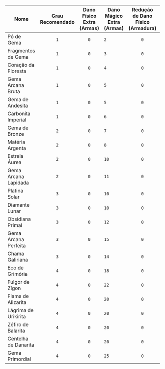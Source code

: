 | Nome                 | Grau Recomendado | Dano Físico Extra (Armas) | Dano Mágico Extra (Armas) | Redução de Dano Físico (Armadura) | Redução de Dano Mágico (Armadura) | Durabilidade | Multiplicador |
|----------------------|:----------------:|:-------------------------:|---------------------------|:---------------------------------:|-----------------------------------|:------------:|:-------------:|
| Pó de Gema           |        `1`       |            `0`            | `2`                       |                `0`                | `0`                               |     `-1`     |      `1`      |
| Fragmentos de Gema   |        `1`       |            `0`            | `3`                       |                `0`                | `1`                               |     `-1`     |      `1`      |
| Coração da Floresta  |        `1`       |            `0`            | `4`                       |                `0`                | `1`                               |     `-1`     |      `1`      |
| Gema Arcana Bruta    |        `1`       |            `0`            | `5`                       |                `0`                | `2`                               |     `-1`     |      `2`      |
| Gema de Andesita     |        `1`       |            `0`            | `5`                       |                `0`                | `1`                               |      `0`     |      `1`      |
| Carbonita Imperial   |        `1`       |            `0`            | `6`                       |                `0`                | `2`                               |     `+1`     |     `1.5`     |
| Gema de Bronze       |        `2`       |            `0`            | `7`                       |                `0`                | `2`                               |     `+1`     |     `2.0`     |
| Matéria Argenta      |        `2`       |            `0`            | `8`                       |                `0`                | `2`                               |     `+1`     |     `2.5`     |
| Estrela Áurea        |        `2`       |            `0`            | `10`                      |                `0`                | `3`                               |     `+1`     |     `3.5`     |
| Gema Arcana Lapidada |        `2`       |            `0`            | `11`                      |                `0`                | `3`                               |     `+1`     |     `3.5`     |
| Platina Solar        |        `3`       |            `0`            | `10`                      |                `0`                | `3`                               |     `+2`     |     `4.0`     |
| Diamante Lunar       |        `3`       |            `0`            | `10`                      |                `0`                | `3`                               |     `+2`     |     `4.5`     |
| Obsidiana Primal     |        `3`       |            `0`            | `12`                      |                `0`                | `3`                               |     `-1`     |     `4.0`     |
| Gema Arcana Perfeita |        `3`       |            `0`            | `15`                      |                `0`                | `4`                               |     `+1`     |     `6.5`     |
| Chama Galiriana      |        `3`       |            `0`            | `14`                      |                `0`                | `4`                               |     `+2`     |     `5.5`     |
| Eco de Grimória      |        `4`       |            `0`            | `18`                      |                `0`                | `4`                               |     `-1`     |     `6.0`     |
| Fulgor de Zígon      |        `4`       |            `0`            | `22`                      |                `0`                | `4`                               |      `0`     |     `7.0`     |
| Flama de Alizarita   |        `4`       |            `0`            | `20`                      |                `0`                | `2`                               |      `0`     |     `8.0`     |
| Lágrima de Urikirita |        `4`       |            `0`            | `20`                      |                `0`                | `2`                               |      `0`     |     `8.0`     |
| Zéfiro de Balarita   |        `4`       |            `0`            | `20`                      |                `0`                | `2`                               |      `0`     |     `8.0`     |
| Centelha de Danarita |        `4`       |            `0`            | `20`                      |                `0`                | `2`                               |      `0`     |     `8.0`     |
| Gema Primordial      |        `4`       |            `0`            | `25`                      |                `0`                | `6`                               |     `+1`     |     `10.0`    |
